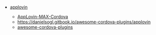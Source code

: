 - [applovin](https://dash.applovin.com/documentation)

    - [AppLovin-MAX-Cordova](https://github.com/AppLovin/AppLovin-MAX-Cordova/issues/32)
    - https://danielsogl.gitbook.io/awesome-cordova-plugins/applovin
    - [awesome-cordova-plugins](https://github.com/danielsogl/awesome-cordova-plugins)
